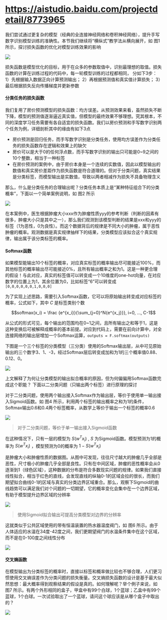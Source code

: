####
# https://aistudio.baidu.com/projectdetail/8773965
####

我们尝试通过更复杂的模型（经典的全连接神经网络和卷积神经网络），提升手写数字识别模型训练的准确性。本节我们继续将“横纵式”教学法从横向展开，如 图1 所示，探讨损失函数的优化对模型训练效果的影响

![](https://ai-studio-static-online.cdn.bcebos.com/c59e974d760e47feb76dfaa749f4234c5f86909407694ae0bc5c05d6802932ba)

损失函数是模型优化的目标，用于在众多的参数取值中，识别最理想的取值。损失函数的计算在训练过程的代码中，每一轮模型训练的过程都相同，
分如下3步：
1）先根据输入数据正向计算预测输出；
2）再根据预测值和真实值计算损失；
3）最后根据损失反向传播梯度并更新参数

#### 分类任务的损失函数

我们复用了房价预测模型的损失函数：均方误差。从预测效果来看，虽然损失不断下降，模型的预测值逐渐逼近真实值，但模型的最终效果不够理想。究其根本，不同的深度学习任务需要有各自适宜的损失函数。我们以房价预测和手写数字识别两个任务为例，详细剖析其中的缘由有如下3点

- 房价预测是回归任务，而手写数字识别是分类任务，使用均方误差作为分类任务的损失函数存在逻辑和效果上的缺欠
- 房价可以是大于0的任何浮点数，而手写数字识别的输出只可能是0~9之间的10个整数，相当于一种标签
- 在房价预测的案例中，由于房价本身是一个连续的实数值，因此以模型输出的数值和真实房价差距作为损失函数是符合道理的。但对于分类问题，真实结果是分类标签，而模型输出是实数值，导致以两者相减作为损失不具备物理含义

那么，什么是分类任务的合理输出呢？分类任务本质上是“某种特征组合下的分类概率”，下面以一个简单案例说明，如 图2 所示

![](https://ai-studio-static-online.cdn.bcebos.com/c9f479c2960140839b259ca7ab2256a0dcd7a714e76a4edfb5377f1566796460)

在本案例中，医生根据肿瘤大小xxx作为肿瘤性质yyy的参考判断（判断的因素有很多，肿瘤大小只是其中之一），那么我们观测到该模型判断的结果是xxx和yyy的标签（1为恶性，0为良性）。而这个数据背后的规律是不同大小的肿瘤，属于恶性肿瘤的概率。观测数据是真实规律抽样下的结果，分类模型应该拟合这个真实规律，输出属于该分类标签的概率。

#### Softmax函数

如果模型能输出10个标签的概率，对应真实标签的概率输出尽可能接近100%，而其他标签的概率输出尽可能接近0%，且所有输出概率之和为1。这是一种更合理的假设！与此对应，真实的标签值可以转变成一个10维度的one-hot向量，在对应数字的位置上为1，其余位置为0，比如标签“6”可以转变成`[0,0,0,0,0,0,1,0,0,0]`

为了实现上述思路，需要引入Softmax函数，它可以将原始输出转变成对应标签的概率，公式如下，其中 $C$ 是标签类别个数

```math
softmax(x_i) = \frac {e^{x_i}}{\sum_{j=0}^N{e^{x_j}}}, i=0, ..., C-1
```

从公式的形式可见，每个输出的范围均在0~1之间，且所有输出之和等于1，这是这种变换后可被解释成概率的基本前提。对应到代码上，需要在前向计算中，对全连接网络的输出层增加一个Softmax运算，`outputs = F.softmax(outputs)`

下图是一个三个标签的分类模型（三分类）使用的Softmax输出层，从中可见原始输出的三个数字3、1、-3，经过Softmax层后转变成加和为1的三个概率值0.88、0.12、0。

![](https://ai-studio-static-online.cdn.bcebos.com/ef129caf64254318821e9410bb71ab1f45fff20e4282482986081d44a1e3bcbb)

上文解释了为何让分类模型的输出拟合概率的原因，但为何偏偏用Softmax函数完成这个职能？ 下面以二分类问题（只输出两个标签）进行原理的探讨

对于二分类问题，使用两个输出接入Softmax作为输出层，等价于使用单一输出接入Sigmoid函数。如 图4 所示，利用两个标签的输出概率之和为1的条件，Softmax输出0.6和0.4两个标签概率，从数学上等价于输出一个标签的概率0.6

![](https://ai-studio-static-online.cdn.bcebos.com/4dbdf378438f42b0bc6de6f11955834b7063cc6916544017b0af2ccf1f730984)

> 对于二分类问题，等价于单一输出接入Sigmoid函数 


在这种情况下，只有一层的模型为 $S(w^{T}x_i)$ , $S$ 为Sigmoid函数。模型预测为1的概率为 $S(w^{T}x_i)$ ，模型预测为0的概率为 $1-S(w^{T}x_i)$


是肿瘤大小和肿瘤性质的数据图。从图中可发现，往往尺寸越大的肿瘤几乎全部是恶性，尺寸极小的肿瘤几乎全部是良性。只有在中间区域，肿瘤的恶性概率会从0逐渐到1（绿色区域），这种数据的分布是符合多数现实问题的规律。如果我们直接线性拟合，相当于红色的直线，会发现直线的纵轴0-1的区域会拉的很长，而我们期望拟合曲线0-1的区域与真实的分类边界区域重合。那么，观察下Sigmoid的曲线趋势可以满足我们对个问题的一切期望，它的概率变化会集中在一个边界区域，有助于模型提升边界区域的分辨率

![](https://ai-studio-static-online.cdn.bcebos.com/bbf5e0eda62c44bb84528dbfd8642ef901b2dc42c6f541bc8cd0b75b967dc934)
> 使用Sigmoid拟合输出可提高分类模型对边界的分辨率 

这就类似于公共区域使用的带有恒温装置的热水器温度阀门，如 图6 所示。由于人体适应的水温在34度-42度之间，我们更期望阀门的水温条件集中在这个区域，而不是在0-100度之间线性分布

![](https://ai-studio-static-online.cdn.bcebos.com/9d05d75c9db44d95b8cdec6fe1615e24d9a24c0ce4f64954a2a5659aaaa7437b)

#### 交叉熵函数

在模型输出为分类标签的概率时，直接以标签和概率做比较也不够合理，人们更习惯使用交叉熵误差作为分类问题的损失衡量。交叉熵损失函数的设计是基于最大似然思想：最大概率得到观察结果的假设是真的。如何理解呢？举个例子来说，如 图7 所示。有两个外形相同的盒子，甲盒中有99个白球，1个蓝球；乙盒中有99个蓝球，1个白球。一次试验取出了一个蓝球，请问这个球应该是从哪个盒子中取出的？

![](https://ai-studio-static-online.cdn.bcebos.com/ee18a74f31524c999ea1c50f2eea31e34eee2d29f9d14d0f98e7aaa6e6f64d20)


